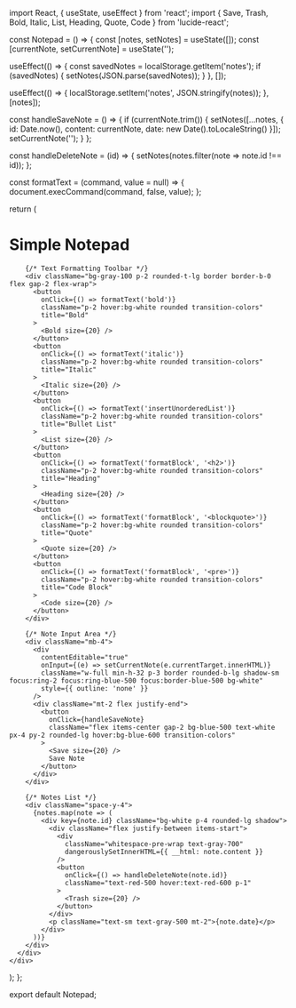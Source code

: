import React, { useState, useEffect } from 'react';
import { Save, Trash, Bold, Italic, List, Heading, Quote, Code } from 'lucide-react';

const Notepad = () => {
  const [notes, setNotes] = useState([]);
  const [currentNote, setCurrentNote] = useState('');

  useEffect(() => {
    const savedNotes = localStorage.getItem('notes');
    if (savedNotes) {
      setNotes(JSON.parse(savedNotes));
    }
  }, []);

  useEffect(() => {
    localStorage.setItem('notes', JSON.stringify(notes));
  }, [notes]);

  const handleSaveNote = () => {
    if (currentNote.trim()) {
      setNotes([...notes, {
        id: Date.now(),
        content: currentNote,
        date: new Date().toLocaleString()
      }]);
      setCurrentNote('');
    }
  };

  const handleDeleteNote = (id) => {
    setNotes(notes.filter(note => note.id !== id));
  };

  const formatText = (command, value = null) => {
    document.execCommand(command, false, value);
  };

  return (
    <div className="max-w-4xl mx-auto p-4 min-h-screen bg-sky-200">
      <div className="mb-8">
        <h1 className="text-3xl font-bold mb-4 text-gray-800">Simple Notepad</h1>
        
        {/* Text Formatting Toolbar */}
        <div className="bg-gray-100 p-2 rounded-t-lg border border-b-0 flex gap-2 flex-wrap">
          <button
            onClick={() => formatText('bold')}
            className="p-2 hover:bg-white rounded transition-colors"
            title="Bold"
          >
            <Bold size={20} />
          </button>
          <button
            onClick={() => formatText('italic')}
            className="p-2 hover:bg-white rounded transition-colors"
            title="Italic"
          >
            <Italic size={20} />
          </button>
          <button
            onClick={() => formatText('insertUnorderedList')}
            className="p-2 hover:bg-white rounded transition-colors"
            title="Bullet List"
          >
            <List size={20} />
          </button>
          <button
            onClick={() => formatText('formatBlock', '<h2>')}
            className="p-2 hover:bg-white rounded transition-colors"
            title="Heading"
          >
            <Heading size={20} />
          </button>
          <button
            onClick={() => formatText('formatBlock', '<blockquote>')}
            className="p-2 hover:bg-white rounded transition-colors"
            title="Quote"
          >
            <Quote size={20} />
          </button>
          <button
            onClick={() => formatText('formatBlock', '<pre>')}
            className="p-2 hover:bg-white rounded transition-colors"
            title="Code Block"
          >
            <Code size={20} />
          </button>
        </div>

        {/* Note Input Area */}
        <div className="mb-4">
          <div
            contentEditable="true"
            onInput={(e) => setCurrentNote(e.currentTarget.innerHTML)}
            className="w-full min-h-32 p-3 border rounded-b-lg shadow-sm focus:ring-2 focus:ring-blue-500 focus:border-blue-500 bg-white"
            style={{ outline: 'none' }}
          />
          <div className="mt-2 flex justify-end">
            <button
              onClick={handleSaveNote}
              className="flex items-center gap-2 bg-blue-500 text-white px-4 py-2 rounded-lg hover:bg-blue-600 transition-colors"
            >
              <Save size={20} />
              Save Note
            </button>
          </div>
        </div>

        {/* Notes List */}
        <div className="space-y-4">
          {notes.map(note => (
            <div key={note.id} className="bg-white p-4 rounded-lg shadow">
              <div className="flex justify-between items-start">
                <div 
                  className="whitespace-pre-wrap text-gray-700"
                  dangerouslySetInnerHTML={{ __html: note.content }}
                />
                <button
                  onClick={() => handleDeleteNote(note.id)}
                  className="text-red-500 hover:text-red-600 p-1"
                >
                  <Trash size={20} />
                </button>
              </div>
              <p className="text-sm text-gray-500 mt-2">{note.date}</p>
            </div>
          ))}
        </div>
      </div>
    </div>
  );
};

export default Notepad;
